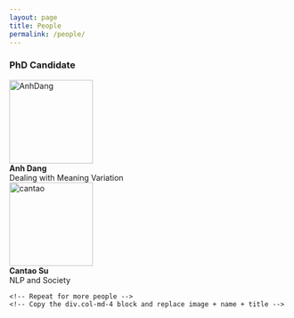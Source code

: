 ```yaml
---
layout: page
title: People
permalink: /people/
---
```



<!-- <img src="{{ 'assets/images/anhdang.jpg' | relative_url }}" class="img-thumbnail" alt="anh2"> -->

 <div class="container">
  <h3>PhD Candidate</h3>
  <div class="row text-center">
    <div class="col-md-4 mb-4">
      <img src="{{ 'assets/images/anhdang.jpg' | relative_url }}" class="img-thumbnail rounded" style="width: 150px; height: 150px; object-fit: cover;" alt="AnhDang">
      <div class="mt-2 p-2 rounded bg-light">
        <strong>Anh Dang</strong><br>
        Dealing with Meaning Variation
      </div>
    </div>
    <div class="col-md-4 mb-4">
      <img src="{{ 'assets/images/cantao.jpg' | relative_url }}" class="img-thumbnail rounded" style="width: 150px; height: 150px; object-fit: cover;" alt="cantao">
      <div class="mt-2 p-2 rounded bg-light">
        <strong>Cantao Su</strong><br>
        NLP and Society
      </div>
    </div>

    
    <!-- Repeat for more people -->
    <!-- Copy the div.col-md-4 block and replace image + name + title -->
  </div>
</div>
